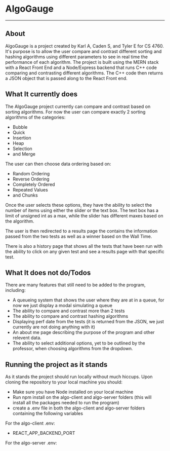 # AlgoGauge
---
## About

AlgoGauge is a project created by Karl A, Caden S, and Tyler E for CS 4760. It's purpose is to allow the user compare and contrast different sorting and hashing algorithms using different parameters to see in real time the performance of each algorithm. The project is built using the MERN stack with a React Front End and a Node/Express backend that runs C++ code comparing and contrasting different algorithms. The C++ code then returns a JSON object that is passed along to the React Front end.

## What It currently does

The AlgoGauge project currently can compare and contrast based on sorting algorithms. For now the user can compare exactly 2 sorting algorithms of the categories:
* Bubble
* Quick
* Insertion
* Heap
* Selection
* and Merge

The user can then choose data ordering based on:

* Random Ordering
* Reverse Ordering
* Completely Ordered
* Repeated Values
* and Chunks

Once the user selects these options, they have the ability to select the number of items using either the slider or the text box. The text box has a limit of unsigned int as a max, while the slider has different maxes based on the algorithm.

The user is then redirected to a results page the contains the information passed from the two tests as well as a winner based on the Wall Time.

There is also a history page that shows all the tests that have been run with the ability to click on any given test and see a results page with that specific test.

## What It does not do/Todos

There are many features that still need to be added to the program, including:

* A queueing system that shows the user where they are at in a queue, for now we just display a modal simulating a queue
* The ability to compare and contrast more than 2 tests
* The ability to compare and contrast hashing algorithms
* Displaying perf date from the tests (it is returned from the JSON, we just currently are not doing anything with it)
* An about me page describing the purpose of the program and other relevent data.
* The ability to select additional options, yet to be outlined by the professor, when choosing algorithms from the dropdown.

## Running the project as it stands

As it stands the project should run locally without much hiccups. Upon cloning the repository to your local machine you should:

* Make sure you have Node installed on your local machine
* Run npm install on the algo-client and algo-server folders (this will install all the packages needed to run the program)
* create a .env file in both the algo-client and algo-server folders containing the following variables

For the algo-client .env:
* REACT_APP_BACKEND_PORT

For the algo-server .env:

